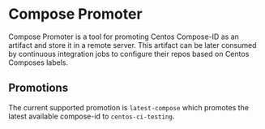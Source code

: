 # Compose Promoter

Compose Promoter is a tool for promoting Centos Compose-ID
as an artifact and store it in a remote server. This artifact
can be later consumed by continuous integration jobs to configure
their repos based on Centos Composes labels.

## Promotions

The current supported promotion is `latest-compose` which
promotes the latest available compose-id to `centos-ci-testing`.
